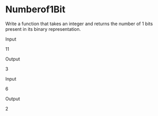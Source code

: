 # Numberof1Bit

Write a function that takes an integer and returns the number of 1 bits present in its binary representation.


Input

11

Output

3

Input

6

Output

2
